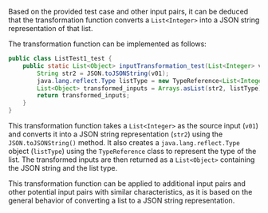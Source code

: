 Based on the provided test case and other input pairs, it can be deduced that the transformation function converts a `List<Integer>` into a JSON string representation of that list.

The transformation function can be implemented as follows:

```java
public class ListTest1_test {
    public static List<Object> inputTransformation_test(List<Integer> v01) {
        String str2 = JSON.toJSONString(v01);
        java.lang.reflect.Type listType = new TypeReference<List<Integer>>() {}.getType();
        List<Object> transformed_inputs = Arrays.asList(str2, listType);
        return transformed_inputs;
    }
}
```

This transformation function takes a `List<Integer>` as the source input (`v01`) and converts it into a JSON string representation (`str2`) using the `JSON.toJSONString()` method. It also creates a `java.lang.reflect.Type` object (`listType`) using the `TypeReference` class to represent the type of the list. The transformed inputs are then returned as a `List<Object>` containing the JSON string and the list type.

This transformation function can be applied to additional input pairs and other potential input pairs with similar characteristics, as it is based on the general behavior of converting a list to a JSON string representation.